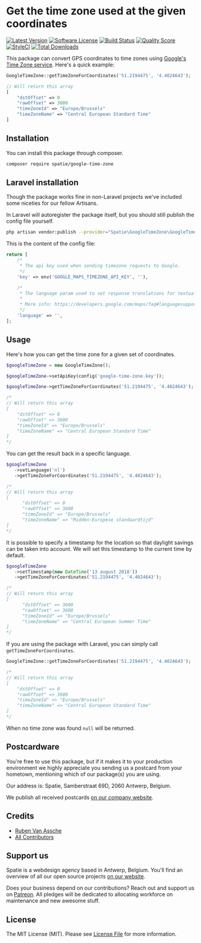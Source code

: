 # Get the time zone used at the given coordinates

[![Latest Version](https://img.shields.io/github/release/spatie/google-time-zone.svg?style=flat-square)](https://github.com/spatie/google-time-zone/releases)
[![Software License](https://img.shields.io/badge/license-MIT-brightgreen.svg?style=flat-square)](LICENSE.md)
[![Build Status](https://img.shields.io/travis/spatie/google-time-zone/master.svg?style=flat-square)](https://travis-ci.org/spatie/google-time-zone)
[![Quality Score](https://img.shields.io/scrutinizer/g/spatie/google-time-zone.svg?style=flat-square)](https://scrutinizer-ci.com/g/spatie/google-time-zone)
[![StyleCI](https://github.styleci.io/repos/183008491/shield?branch=master)](https://github.styleci.io/repos/183008491)
[![Total Downloads](https://img.shields.io/packagist/dt/spatie/google-time-zone.svg?style=flat-square)](https://packagist.org/packages/spatie/google-time-zone)

This package can convert GPS coordinates to time zones using [Google's Time Zone service](https://developers.google.com/maps/documentation/timezone/intro). Here's a quick example:

```php
GoogleTimeZone::getTimeZoneForCoordinates('51.2194475', '4.4024643');

// Will return this array
[
    "dstOffset" => 0
    "rawOffset" => 3600
    "timeZoneId" => "Europe/Brussels"
    "timeZoneName" => "Central European Standard Time"
]
```

## Installation

You can install this package through composer.

```bash
composer require spatie/google-time-zone
```
## Laravel installation

Though the package works fine in non-Laravel projects we've included some niceties for our fellow Artisans.

In Laravel will autoregister the package itself, but you should still publish the config file yourself.

```bash
php artisan vendor:publish --provider="Spatie\GoogleTimeZone\GoogleTimeZoneServiceProvider" --tag="config"
```

This is the content of the config file:

```php
return [
    /*
     * The api key used when sending timezone requests to Google.
     */
    'key' => env('GOOGLE_MAPS_TIMEZONE_API_KEY', ''),

    /*
     * The language param used to set response translations for textual data.
     *
     * More info: https://developers.google.com/maps/faq#languagesupport
     */
    'language' => '',
];
```

## Usage

Here's how you can get the time zone for a given set of coordinates.

```php
$googleTimeZone = new GoogleTimeZone();

$googleTimeZone->setApiKey(config('google-time-zone.key'));

$googleTimeZone->getTimeZoneForCoordinates('51.2194475', '4.4024643');

/*
// Will return this array
[
    "dstOffset" => 0
    "rawOffset" => 3600
    "timeZoneId" => "Europe/Brussels"
    "timeZoneName" => "Central European Standard Time"
]
*/
```

You can get the result back in a specific language.

```php
$googleTimeZone
   ->setLanguage('nl')
   ->getTimeZoneForCoordinates('51.2194475', '4.4024643');

/*
// Will return this array
[
      "dstOffset" => 0
      "rawOffset" => 3600
      "timeZoneId" => "Europe/Brussels"
      "timeZoneName" => "Midden-Europese standaardtijd"
]
*/
```

It is possible to specify a timestamp for the location so that daylight savings can be taken into account. We will set this timestamp to the current time by default.

```php
$googleTimeZone
   ->setTimestamp(new DateTime('13 august 2018'))
   ->getTimeZoneForCoordinates('51.2194475', '4.4024643');

/*
// Will return this array
[
      "dstOffset" => 3600
      "rawOffset" => 3600
      "timeZoneId" => "Europe/Brussels"
      "timeZoneName" => "Central European Summer Time"
]
*/
```

If you are using the package with Laravel, you can simply call `getTimeZoneForCoordinates`.

```php
GoogleTimeZone::getTimeZoneForCoordinates('51.2194475', '4.4024643');

/*
// Will return this array
[
    "dstOffset" => 0
    "rawOffset" => 3600
    "timeZoneId" => "Europe/Brussels"
    "timeZoneName" => "Central European Standard Time"
]
*/
```

When no time zone was found `null` will be returned.

## Postcardware

You're free to use this package, but if it makes it to your production environment we highly appreciate you sending us a postcard from your hometown, mentioning which of our package(s) you are using.

Our address is: Spatie, Samberstraat 69D, 2060 Antwerp, Belgium.

We publish all received postcards [on our company website](https://spatie.be/en/opensource/postcards).

## Credits

- [Ruben Van Assche](https://github.com/rubenvanassche)
- [All Contributors](../../contributors)

## Support us

Spatie is a webdesign agency based in Antwerp, Belgium. You'll find an overview of all our open source projects [on our website](https://spatie.be/opensource).

Does your business depend on our contributions? Reach out and support us on [Patreon](https://www.patreon.com/spatie).
All pledges will be dedicated to allocating workforce on maintenance and new awesome stuff.

## License

The MIT License (MIT). Please see [License File](LICENSE.md) for more information.
